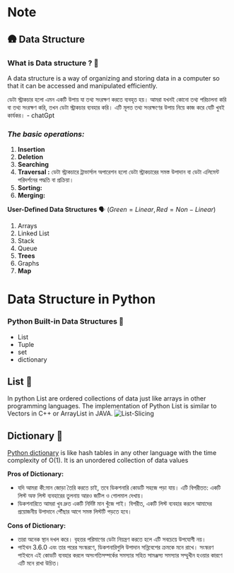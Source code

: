 # Note

## 🛖 Data Structure

### What is Data structure ? 🤔

A data structure is a way of organizing and storing data in a computer so that it can be accessed and manipulated efficiently.

ডেটা স্ট্রাকচার হলো এমন একটি উপায় যা তথ্য সংরক্ষণ করতে ব্যবহৃত হয়। আমরা যখনই কোনো তথ্য পরিচালনা করি বা তথ্য সংরক্ষণ করি, তখন ডেটা স্ট্রাকচার ব্যবহার করি। এটি মূলত তথ্য সংরক্ষণের উপায় নিয়ে কাজ করে যেটি খুবই কার্যকর। - chatGpt

### ***The basic operations:***

1. **Insertion**
2. **Deletion**
3. **Searching**
4. **Traversal :** ডেটা স্ট্রাকচারে ট্রাভার্সাল অপারেশন হলো ডেটা স্ট্রাকচারের সমস্ত উপাদান বা ডেটা এলিমেন্ট পরিদর্শনের পদ্ধতি বা প্রক্রিয়া।
5. **Sorting:**
6. **Merging:** 

**User-Defined Data Structures** 🗣️ $(Green = Linear, Red = Non-Linear)$

1. Arrays
2. Linked List
3. Stack
4. Queue
5. **Trees**
6. Graphs
7. **Map**

# Data Structure in Python

### **Python Built-in Data Structures** 🏦

- List
- Tuple
- set
- dictionary

## List 📝

In python List are ordered collections of data just like arrays in other programming languages. The implementation of Python List is similar to Vectors in C++ or ArrayList in JAVA.
![List-Slicing](https://github.com/mahede182/data_structure_Python/assets/53116487/e3179530-0629-418d-945c-4a080c2fcade)

## Dictionary 🦕

[Python dictionary](https://www.geeksforgeeks.org/python-dictionary/) is like hash tables in any other language with the time complexity of O(1). It is an unordered collection of data values

**Pros of Dictionary:**

- যদি আমরা কী:মান জোড়া তৈরি করতে চাই, তবে ডিকশনারি কোডটি সহজে পড়া যায়। এটি বিপরীতত: একটি লিস্ট অফ লিস্ট ব্যবহারের তুলনায় আরও জটিল ও গোলমাল দেখায়।
- ডিকশনারিতে আমরা খুব দ্রুত একটি নির্দিষ্ট মান খুঁজে পাই। বিপরীত, একটি লিস্ট ব্যবহার করলে আমাদের প্রয়োজনীয় উপাদানে পৌঁছার আগে সমস্ত লিস্টটি পড়তে হবে।

**Cons of Dictionary:**

- তারা অনেক স্থান দখল করে। বৃহত্তর পরিমাণের ডেটা নিয়ন্ত্রণ করতে হলে এটি সবচেয়ে উপযোগী নয়।
- পাইথন 3.6.0 এবং তার পরের সংস্করণে, ডিকশনারিগুলি উপাদান সন্নিবেশের ক্রমকে মনে রাখে। সংস্করণ পাইথনে এই কোডটি ব্যবহার করলে অসংগতিসম্পর্কের সমস্যার সহিত সামঞ্জস্য সমস্যার সম্মুখীন হওয়ার কারণে এটি মনে রাখা উচিত।
